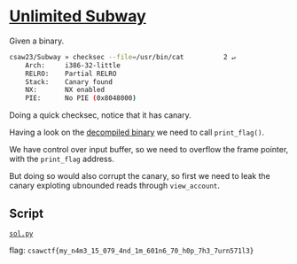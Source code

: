 [](ctf=csaw-quals-2023)
[](type=pwn,rev)
[](tags=buffer-overflow,canary)
[](tools=pwntools,ida)

# [Unlimited Subway](https://github.com/osirislab/CSAW-CTF-2023-Quals/tree/main/pwn/unlimited_subway)

Given a binary.
```sh
csaw23/Subway » checksec --file=/usr/bin/cat          2 ↵
    Arch:     i386-32-little
    RELRO:    Partial RELRO
    Stack:    Canary found
    NX:       NX enabled
    PIE:      No PIE (0x8048000)
```
Doing a quick checksec, notice that it has canary.

Having a look on the [decompiled binary](./dec.c)  we need to call `print_flag()`.

We have control over input buffer, so we need to overflow the frame pointer, with the `print_flag` address.

But doing so would also corrupt the canary, so first we need to leak the canary exploting ubnounded reads through `view_account`.


## Script
[`sol.py`](./sol.py)

flag: `csawctf{my_n4m3_15_079_4nd_1m_601n6_70_h0p_7h3_7urn571l3}`